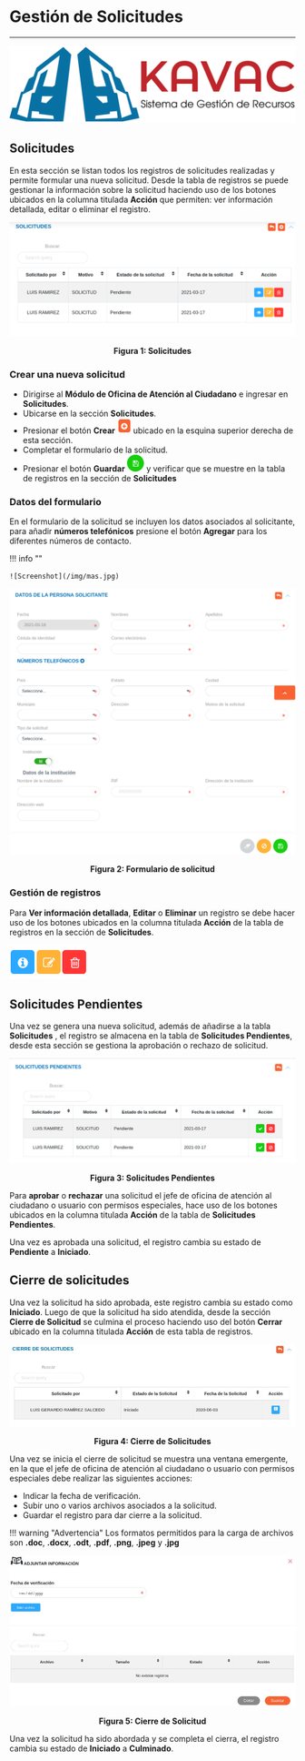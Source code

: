 # Gestión de Solicitudes 
************************

![Screenshot](img/logokavac.png#imagen)

## Solicitudes 

En esta sección se listan todos los registros de solicitudes realizadas y permite formular una nueva solicitud.  Desde la tabla de registros se puede gestionar la información sobre la solicitud haciendo uso de los botones ubicados en la columna titulada **Acción** que permiten: ver información detallada, editar o eliminar el registro.

![Screenshot](img/figure_1.png)<div style="text-align: center;font-weight: bold">Figura 1: Solicitudes</div>  

### Crear una nueva solicitud 

- Dirigirse al **Módulo de Oficina de Atención al Ciudadano** e ingresar en **Solicitudes**.
- Ubicarse en la sección **Solicitudes**.
- Presionar el botón **Crear** ![Screenshot](img/create.png) ubicado en la esquina superior derecha de esta sección.
- Completar el formulario de la solicitud.
- Presionar el botón **Guardar** ![Screenshot](img/save.png) y verificar que se muestre en la tabla de registros en la sección de **Solicitudes**

### Datos del formulario

En el formulario de la solicitud se incluyen los datos asociados al solicitante, para añadir **números telefónicos** presione el botón **Agregar** para los diferentes números de contacto.

!!! info ""

	![Screenshot](/img/mas.jpg) 

![Screenshot](img/figure_2_1.png)<div style="text-align: center;font-weight: bold">Figura 2: Formulario de solicitud</div>  

### Gestión de registros

Para **Ver información detallada**, **Editar** o **Eliminar** un registro se debe hacer uso de los botones ubicados en la columna titulada **Acción** de la tabla de registros en la sección de **Solicitudes**.

![Screenshot](img/manage.png#imagen)

## Solicitudes Pendientes

Una vez se genera una nueva solicitud, además de añadirse a la tabla **Solicitudes** , el registro se almacena en la tabla de **Solicitudes Pendientes**, desde esta sección se gestiona la aprobación o rechazo de solicitud.

![Screenshot](img/figure_3.png)<div style="text-align: center;font-weight: bold">Figura 3: Solicitudes Pendientes</div>  

Para **aprobar** o **rechazar** una solicitud el jefe de oficina de atención al ciudadano o usuario con permisos especiales, hace uso de los botones ubicados en la columna titulada **Acción** de la tabla de **Solicitudes Pendientes**.

Una vez es aprobada una solicitud, el registro cambia su estado de **Pendiente** a **Iniciado**.

## Cierre de solicitudes

Una vez la solicitud ha sido aprobada, este registro cambia su estado como **Iniciado**. Luego de que la solicitud ha sido atendida, desde la sección **Cierre de Solicitud** se culmina el proceso haciendo uso del botón **Cerrar** ubicado en la columna titulada **Acción** de esta tabla de registros. 

![Screenshot](img/figure_4.jpg)<div style="text-align: center;font-weight: bold">Figura 4: Cierre de Solicitudes</div>  

Una vez se inicia el cierre de solicitud se muestra una ventana emergente, en la que el jefe de oficina de atención al ciudadano o usuario con permisos especiales debe realizar las siguientes acciones:

-	Indicar la fecha de verificación.
-	Subir uno o varios archivos asociados a la solicitud.
-	Guardar el registro para dar cierre a la solicitud. 

!!! warning "Advertencia"
	Los formatos permitidos para la carga de archivos son **.doc**, **.docx**, **.odt**, **.pdf**, **.png**, **.jpeg** y **.jpg**

![Screenshot](img/figure_5.jpg)<div style="text-align: center;font-weight: bold">Figura 5: Cierre de Solicitud</div>  

Una vez la solicitud ha sido abordada y se completa el cierra, el registro cambia su estado de **Iniciado** a **Culminado**.
























   
